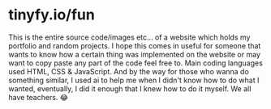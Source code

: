 # tinyfy.io/fun

This is the entire source code/images etc... of a website which holds my portfolio and random projects.
I hope this comes in useful for someone that wants to know how a certain thing was implemented on
the website or may want to copy paste any part of the code feel free to. Main coding languages used
HTML, CSS & JavaScript. And by the way for those who wanna do something similar, I used ai to help me when I didn't know how to do what I wanted, eventually, I did it enough that I knew how to do it myself. We all have teachers. 😂

